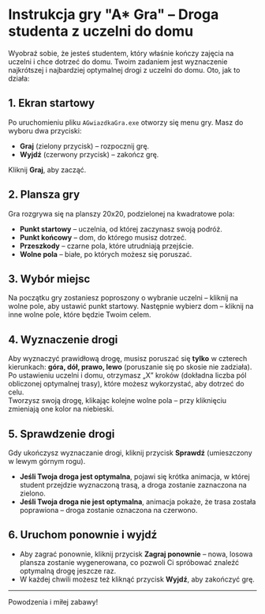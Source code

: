 # Instrukcja gry "A* Gra" – Droga studenta z uczelni do domu

Wyobraź sobie, że jesteś studentem, który właśnie kończy zajęcia na uczelni i chce dotrzeć do domu. Twoim zadaniem jest wyznaczenie najkrótszej i najbardziej optymalnej drogi z uczelni do domu. Oto, jak to działa:

## 1. Ekran startowy

Po uruchomieniu pliku `AGwiazdkaGra.exe` otworzy się menu gry. Masz do wyboru dwa przyciski:
- **Graj** (zielony przycisk) – rozpocznij grę.
- **Wyjdź** (czerwony przycisk) – zakończ grę.

Kliknij **Graj**, aby zacząć.

## 2. Plansza gry

Gra rozgrywa się na planszy 20x20, podzielonej na kwadratowe pola:
- **Punkt startowy** – uczelnia, od której zaczynasz swoją podróż.
- **Punkt końcowy** – dom, do którego musisz dotrzeć.
- **Przeszkody** – czarne pola, które utrudniają przejście.
- **Wolne pola** – białe, po których możesz się poruszać.

## 3. Wybór miejsc

Na początku gry zostaniesz poproszony o wybranie uczelni – kliknij na wolne pole, aby ustawić punkt startowy. Następnie wybierz dom – kliknij na inne wolne pole, które będzie Twoim celem.

## 4. Wyznaczenie drogi

Aby wyznaczyć prawidłową drogę, musisz poruszać się **tylko** w czterech kierunkach: **góra, dół, prawo, lewo** (poruszanie się po skosie nie zadziała).  
Po ustawieniu uczelni i domu, otrzymasz „X” kroków (dokładna liczba pól obliczonej optymalnej trasy), które możesz wykorzystać, aby dotrzeć do celu.  
Tworzysz swoją drogę, klikając kolejne wolne pola – przy kliknięciu zmieniają one kolor na niebieski.

## 5. Sprawdzenie drogi

Gdy ukończysz wyznaczanie drogi, kliknij przycisk **Sprawdź** (umieszczony w lewym górnym rogu).  
- **Jeśli Twoja droga jest optymalna**, pojawi się krótka animacja, w której student przejdzie wyznaczoną trasą, a droga zostanie zaznaczona na zielono.
- **Jeśli Twoja droga nie jest optymalna**, animacja pokaże, że trasa została poprawiona – droga zostanie oznaczona na czerwono.

## 6. Uruchom ponownie i wyjdź

- Aby zagrać ponownie, kliknij przycisk **Zagraj ponownie** – nowa, losowa plansza zostanie wygenerowana, co pozwoli Ci spróbować znaleźć optymalną drogę jeszcze raz.
- W każdej chwili możesz też kliknąć przycisk **Wyjdź**, aby zakończyć grę.

---

Powodzenia i miłej zabawy!

